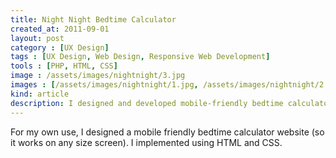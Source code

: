 ```yaml
---
title: Night Night Bedtime Calculator
created_at: 2011-09-01
layout: post
category : [UX Design]
tags : [UX Design, Web Design, Responsive Web Development]
tools : [PHP, HTML, CSS]
image : /assets/images/nightnight/3.jpg
images : [/assets/images/nightnight/1.jpg, /assets/images/nightnight/2.jpg, /assets/images/nightnight/3.jpg]
kind: article
description: I designed and developed mobile-friendly bedtime calculator website.
---
```


<p class="description">
For my own use, I designed a mobile
friendly bedtime calculator website
(so it works on any size screen). I
implemented using HTML and CSS.</p>